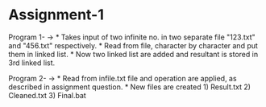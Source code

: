 # Assignment-1

Program 1-
         ->
    * Takes input of two infinite no. in two separate file "123.txt" and "456.txt" respectively.
    * Read from file, character by character and put them in linked list.
    * Now two linked list are added and resultant is stored in 3rd linked list.
    
    
Program 2-
        ->
    * Read from infile.txt file and operation are applied, as described in assignment question.
    * New files are created 
                1) Result.txt
                2) Cleaned.txt
                3) Final.bat
